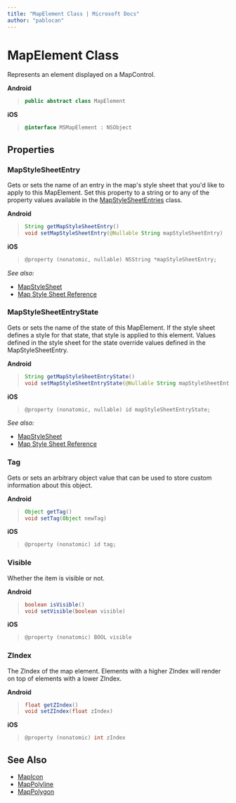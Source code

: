 ```yaml
---
title: "MapElement Class | Microsoft Docs"
author: "pablocan"
---
```


# MapElement Class

Represents an element displayed on a MapControl.

**Android**

>```java
> public abstract class MapElement
>```

**iOS**

>```objectivec
> @interface MSMapElement : NSObject
>```

## Properties

### MapStyleSheetEntry

Gets or sets the name of an entry in the map's style sheet that you'd like to apply to this MapElement. Set this property to a string or to any of the property values available in the [MapStyleSheetEntries](https://docs.microsoft.com/uwp/api/windows.ui.xaml.controls.maps.mapstylesheetentries) class.

**Android**

>```java
> String getMapStyleSheetEntry()
> void setMapStyleSheetEntry(@Nullable String mapStyleSheetEntry)
>```

**iOS**

>```objectivec
> @property (nonatomic, nullable) NSString *mapStyleSheetEntry;
>```

_See also:_ 
* [MapStyleSheet](MapStyleSheet-class.md)
* [Map Style Sheet Reference](https://docs.microsoft.com/windows/uwp/maps-and-location/elements-of-map-style-sheet)  

### MapStyleSheetEntryState

Gets or sets the name of the state of this MapElement. If the style sheet defines a style for that state, that style is applied to this element. Values defined in the style sheet for the state override values defined in the MapStyleSheetEntry.

**Android**

>```java
> String getMapStyleSheetEntryState()
> void setMapStyleSheetEntryState(@Nullable String mapStyleSheetEntryState)
>```

**iOS**

>```objectivec
> @property (nonatomic, nullable) id mapStyleSheetEntryState;
>```

_See also:_ 
* [MapStyleSheet](MapStyleSheet-class.md)
* [Map Style Sheet Reference](https://docs.microsoft.com/windows/uwp/maps-and-location/elements-of-map-style-sheet)   

### Tag

Gets or sets an arbitrary object value that can be used to store custom information about this object.

**Android**

>```java
> Object getTag()
> void setTag(Object newTag)
>```

**iOS**

>```objectivec
> @property (nonatomic) id tag;
>```

### Visible

Whether the item is visible or not.

**Android**

>```java
> boolean isVisible()
> void setVisible(boolean visible)
>```

**iOS**

>```objectivec
> @property (nonatomic) BOOL visible
>```

### ZIndex

The ZIndex of the map element. Elements with a higher ZIndex will render on top of elements with a lower ZIndex.

**Android**

>```java
> float getZIndex()
> void setZIndex(float zIndex)
>```

**iOS**

>```objectivec
> @property (nonatomic) int zIndex
>```

## See Also

* [MapIcon](MapIcon-class.md)
* [MapPolyline](MapPolyline-class.md)
* [MapPolygon](MapPolygon-class.md)
